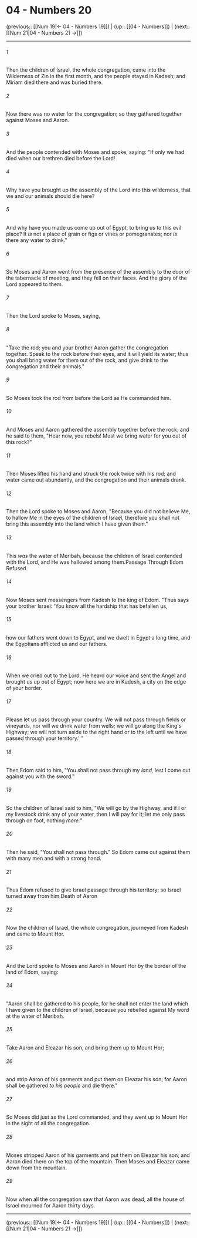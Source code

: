 # 04 - Numbers 20

(previous:: [[Num 19|← 04 - Numbers 19]]) | (up:: [[04 - Numbers]]) | (next:: [[Num 21|04 - Numbers 21 →]])

***


###### 1 
Then the children of Israel, the whole congregation, came into the Wilderness of Zin in the first month, and the people stayed in Kadesh; and Miriam died there and was buried there. 

###### 2 
Now there was no water for the congregation; so they gathered together against Moses and Aaron. 

###### 3 
And the people contended with Moses and spoke, saying: "If only we had died when our brethren died before the Lord! 

###### 4 
Why have you brought up the assembly of the Lord into this wilderness, that we and our animals should die here? 

###### 5 
And why have you made us come up out of Egypt, to bring us to this evil place? It _is_ not a place of grain or figs or vines or pomegranates; nor _is_ there any water to drink." 

###### 6 
So Moses and Aaron went from the presence of the assembly to the door of the tabernacle of meeting, and they fell on their faces. And the glory of the Lord appeared to them. 

###### 7 
Then the Lord spoke to Moses, saying, 

###### 8 
"Take the rod; you and your brother Aaron gather the congregation together. Speak to the rock before their eyes, and it will yield its water; thus you shall bring water for them out of the rock, and give drink to the congregation and their animals." 

###### 9 
So Moses took the rod from before the Lord as He commanded him. 

###### 10 
And Moses and Aaron gathered the assembly together before the rock; and he said to them, "Hear now, you rebels! Must we bring water for you out of this rock?" 

###### 11 
Then Moses lifted his hand and struck the rock twice with his rod; and water came out abundantly, and the congregation and their animals drank. 

###### 12 
Then the Lord spoke to Moses and Aaron, "Because you did not believe Me, to hallow Me in the eyes of the children of Israel, therefore you shall not bring this assembly into the land which I have given them." 

###### 13 
This _was_ the water of Meribah, because the children of Israel contended with the Lord, and He was hallowed among them.Passage Through Edom Refused 

###### 14 
Now Moses sent messengers from Kadesh to the king of Edom. "Thus says your brother Israel: 'You know all the hardship that has befallen us, 

###### 15 
how our fathers went down to Egypt, and we dwelt in Egypt a long time, and the Egyptians afflicted us and our fathers. 

###### 16 
When we cried out to the Lord, He heard our voice and sent the Angel and brought us up out of Egypt; now here we are in Kadesh, a city on the edge of your border. 

###### 17 
Please let us pass through your country. We will not pass through fields or vineyards, nor will we drink water from wells; we will go along the King's Highway; we will not turn aside to the right hand or to the left until we have passed through your territory.' " 

###### 18 
Then Edom said to him, "You shall not pass through my _land,_ lest I come out against you with the sword." 

###### 19 
So the children of Israel said to him, "We will go by the Highway, and if I or my livestock drink any of your water, then I will pay for it; let me only pass through on foot, nothing _more._" 

###### 20 
Then he said, "You shall not pass through." So Edom came out against them with many men and with a strong hand. 

###### 21 
Thus Edom refused to give Israel passage through his territory; so Israel turned away from him.Death of Aaron 

###### 22 
Now the children of Israel, the whole congregation, journeyed from Kadesh and came to Mount Hor. 

###### 23 
And the Lord spoke to Moses and Aaron in Mount Hor by the border of the land of Edom, saying: 

###### 24 
"Aaron shall be gathered to his people, for he shall not enter the land which I have given to the children of Israel, because you rebelled against My word at the water of Meribah. 

###### 25 
Take Aaron and Eleazar his son, and bring them up to Mount Hor; 

###### 26 
and strip Aaron of his garments and put them on Eleazar his son; for Aaron shall be gathered _to his people_ and die there." 

###### 27 
So Moses did just as the Lord commanded, and they went up to Mount Hor in the sight of all the congregation. 

###### 28 
Moses stripped Aaron of his garments and put them on Eleazar his son; and Aaron died there on the top of the mountain. Then Moses and Eleazar came down from the mountain. 

###### 29 
Now when all the congregation saw that Aaron was dead, all the house of Israel mourned for Aaron thirty days.

***

(previous:: [[Num 19|← 04 - Numbers 19]]) | (up:: [[04 - Numbers]]) | (next:: [[Num 21|04 - Numbers 21 →]])
